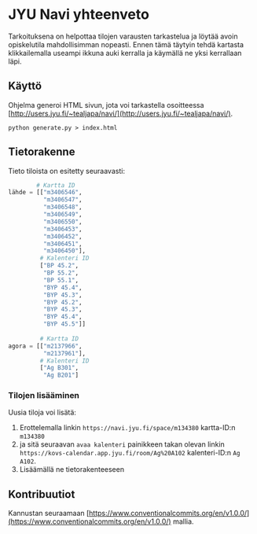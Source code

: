 # JYU Navi yhteenveto

Tarkoituksena on helpottaa tilojen varausten tarkastelua ja löytää avoin opiskelutila mahdollisimman nopeasti.
Ennen tämä täytyin tehdä kartasta klikkailemalla useampi ikkuna auki kerralla ja käymällä ne yksi kerrallaan läpi. 

## Käyttö 

Ohjelma generoi HTML sivun, jota voi tarkastella osoitteessa [http://users.jyu.fi/~tealjapa/navi/](http://users.jyu.fi/~tealjapa/navi/).

```
python generate.py > index.html
```

## Tietorakenne

Tieto tiloista on esitetty seuraavasti:

```python
        # Kartta ID
lähde = [["m3406546",
          "m3406547", 
          "m3406548", 
          "m3406549", 
          "m3406550",
          "m3406453",
          "m3406452",
          "m3406451",
          "m3406450"],
         # Kalenteri ID
         ["BP 45.2",
          "BP 55.2", 
          "BP 55.1",
          "BYP 45.4",
          "BYP 45.3", 
          "BYP 45.2",
          "BYP 45.3",
          "BYP 45.4",
          "BYP 45.5"]]
          
         # Kartta ID
agora = [["m2137966", 
          "m2137961"],
         # Kalenteri ID
         ["Ag B301",                                                                                                                                                                                                     
          "Ag B201"]
``` 

### Tilojen lisääminen

Uusia tiloja voi lisätä:
1. Erottelemalla linkin `https://navi.jyu.fi/space/m134380` kartta-ID:n `m134380`
2. ja sitä seuraavan `avaa kalenteri` painikkeen takan olevan linkin `https://kovs-calendar.app.jyu.fi/room/Ag%20A102` kalenteri-ID:n `Ag A102`. 
3. Lisäämällä ne tietorakenteeseen

## Kontribuutiot

Kannustan seuraamaan [https://www.conventionalcommits.org/en/v1.0.0/](https://www.conventionalcommits.org/en/v1.0.0/) mallia.
